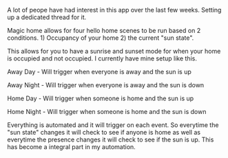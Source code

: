 A lot of peope have had interest in this app over the last few weeks. Setting up a dedicated thread for it.

Magic home allows for four hello home scenes to be run based on 2 conditions. 1) Occupancy of your home 2) the current "sun state".

This allows for you to have a sunrise and sunset mode for when your home is occupied and not occupied. I currently have mine setup like this.

Away Day - Will trigger when everyone is away and the sun is up

Away Night - Will trigger when everyone is away and the sun is down

Home Day - Will trigger when someone is home and the sun is up

Home Night - Will trigger when someone is home and the sun is down

Everything is automated and it will trigger on each event. So everytime the "sun state" changes it will check to see if anyone is home as well as everytime the presence changes it will check to see if the sun is up. This has become a integral part in my automation.
